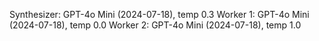 Synthesizer: GPT-4o Mini (2024-07-18), temp 0.3
Worker 1: GPT-4o Mini (2024-07-18), temp 0.0
Worker 2: GPT-4o Mini (2024-07-18), temp 1.0